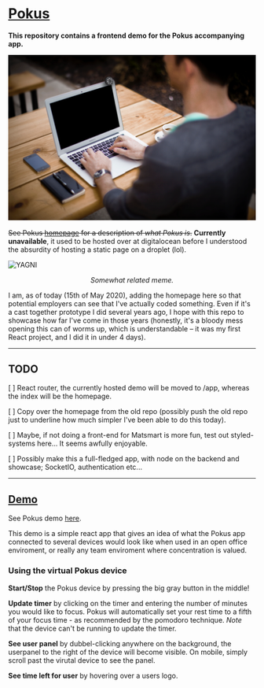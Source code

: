 # [Pokus](https://webel.github.io/Pokus)
**This repository contains a frontend demo for the Pokus accompanying app.**

![Pokus](public/assets/test.png)

~~See Pokus [homepage](http://139.59.169.28:8080) for a description of *what Pokus is*.~~
**Currently unavailable**, it used to be hosted over at digitalocean before I understood the absurdity of hosting a static page on a droplet (lol).

![YAGNI](https://www.monkeyuser.com/assets/images/2019/123-yagni.png)
<p align="center"><i>Somewhat related meme.</i></p>

I am, as of today (15th of May 2020), adding the homepage here so that potential employers can see that I've actually coded something. Even if it's a cast together prototype I did several years ago, I hope with this repo to showcase how far I've come in those years (honestly, it's a bloody mess opening this can of worms up, which is understandable – it was my first React project, and I did it in under 4 days).

---
## TODO
[ ] React router, the currently hosted demo will be moved to /app, whereas the index will be the homepage.

[ ] Copy over the homepage from the old repo (possibly push the old repo just to underline how much simpler I've been able to do this today).

[ ] Maybe, if not doing a front-end for Matsmart is more fun, test out styled-systems here... It seems awfully enjoyable.

[ ] Possibly make this a full-fledged app, with node on the backend and showcase; SocketIO, authentication etc...

---

## [Demo](https://webel.github.io/Pokus)
See Pokus demo [here](https://webel.github.io/Pokus).

This demo is a simple react app that gives an idea of what the Pokus app connected to several devices would look like when used in an open office enviroment, or really any team enviroment where concentration is valued.

### Using the virtual Pokus device
**Start/Stop** the Pokus device by pressing the big gray button in the middle!

**Update timer** by clicking on the timer and entering the number of minutes you would like to focus. Pokus will automatically set your rest time to a fifth of your focus time - as recommended by the pomodoro technique. *Note* that the device can't be running to update the timer.

**See user panel** by dubbel-clicking anywhere on the background, the userpanel to the right of the device will become visible. On mobile, simply scroll past the virutal device to see the panel.

**See time left for user** by hovering over a users logo.